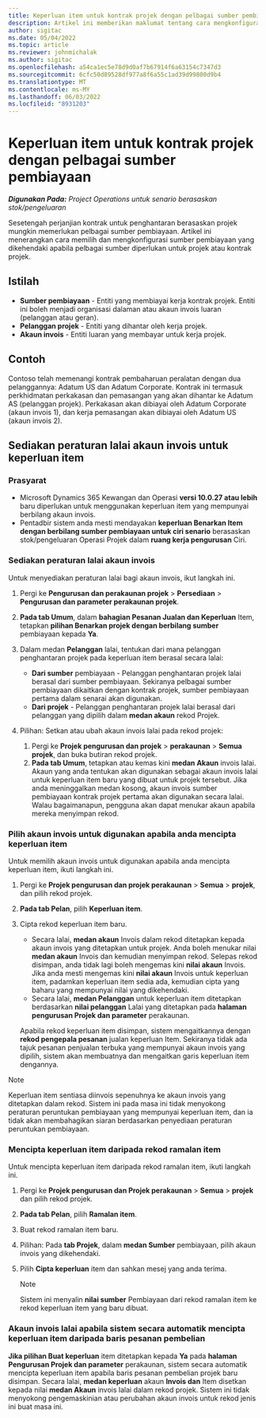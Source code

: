 ```yaml
---
title: Keperluan item untuk kontrak projek dengan pelbagai sumber pembiayaan
description: Artikel ini memberikan maklumat tentang cara mengkonfigurasi dan menggunakan keperluan item dengan pelbagai sumber pembiayaan.
author: sigitac
ms.date: 05/04/2022
ms.topic: article
ms.reviewer: johnmichalak
ms.author: sigitac
ms.openlocfilehash: a54ca1ec5e78d9d0af7b67914f6a63154c7347d3
ms.sourcegitcommit: 6cfc50d89528df977a8f6a55c1ad39d99800d9b4
ms.translationtype: MT
ms.contentlocale: ms-MY
ms.lasthandoff: 06/03/2022
ms.locfileid: "8931203"
---
```

# <a name="item-requirements-for-project-contracts-with-multiple-funding-sources"></a>Keperluan item untuk kontrak projek dengan pelbagai sumber pembiayaan

_**Digunakan Pada:** Project Operations untuk senario berasaskan stok/pengeluaran_

Sesetengah perjanjian kontrak untuk penghantaran berasaskan projek mungkin memerlukan pelbagai sumber pembiayaan. Artikel ini menerangkan cara memilih dan mengkonfigurasi sumber pembiayaan yang dikehendaki apabila pelbagai sumber diperlukan untuk projek atau kontrak projek.

## <a name="terminology"></a>Istilah

- **Sumber pembiayaan** - Entiti yang membiayai kerja kontrak projek. Entiti ini boleh menjadi organisasi dalaman atau akaun invois luaran (pelanggan atau geran).
- **Pelanggan projek** - Entiti yang dihantar oleh kerja projek.
- **Akaun invois** - Entiti luaran yang membayar untuk kerja projek.

## <a name="example"></a>Contoh

Contoso telah memenangi kontrak pembaharuan peralatan dengan dua pelanggannya: Adatum US dan Adatum Corporate. Kontrak ini termasuk perkhidmatan perkakasan dan pemasangan yang akan dihantar ke Adatum AS (pelanggan projek). Perkakasan akan dibiayai oleh Adatum Corporate (akaun invois 1), dan kerja pemasangan akan dibiayai oleh Adatum US (akaun invois 2).

## <a name="set-up-invoice-account-defaulting-rules-for-item-requirements"></a>Sediakan peraturan lalai akaun invois untuk keperluan item

### <a name="prerequisites"></a>Prasyarat

- Microsoft Dynamics 365 Kewangan dan Operasi **versi 10.0.27 atau lebih** baru diperlukan untuk menggunakan keperluan item yang mempunyai berbilang akaun invois.
- Pentadbir sistem anda mesti mendayakan **keperluan Benarkan Item dengan berbilang sumber pembiayaan untuk ciri senario** berasaskan stok/pengeluaran Operasi Projek dalam **ruang kerja pengurusan** Ciri.

### <a name="set-up-the-invoice-account-defaulting-rules"></a>Sediakan peraturan lalai akaun invois

Untuk menyediakan peraturan lalai bagi akaun invois, ikut langkah ini.

1. Pergi ke **Pengurusan dan perakaunan projek** \> **Persediaan** \> **Pengurusan dan parameter perakaunan projek**.
1. **Pada tab Umum**, dalam **bahagian Pesanan Jualan dan Keperluan** Item, tetapkan **pilihan Benarkan projek dengan berbilang sumber** pembiayaan kepada **Ya**.
1. Dalam medan **Pelanggan** lalai, tentukan dari mana pelanggan penghantaran projek pada keperluan item berasal secara lalai:

    - **Dari sumber** pembiayaan - Pelanggan penghantaran projek lalai berasal dari sumber pembiayaan. Sekiranya pelbagai sumber pembiayaan dikaitkan dengan kontrak projek, sumber pembiayaan pertama dalam senarai akan digunakan.
    - **Dari projek** - Pelanggan penghantaran projek lalai berasal dari pelanggan yang dipilih dalam **medan akaun** rekod Projek.

1. Pilihan: Setkan atau ubah akaun invois lalai pada rekod projek:

    1. Pergi ke **Projek pengurusan dan projek** \> **perakaunan** \> **Semua projek**, dan buka butiran rekod projek.
    2. **Pada tab Umum**, tetapkan atau kemas kini **medan Akaun** invois lalai. Akaun yang anda tentukan akan digunakan sebagai akaun invois lalai untuk keperluan item baru yang dibuat untuk projek tersebut. Jika anda meninggalkan medan kosong, akaun invois sumber pembiayaan kontrak projek pertama akan digunakan secara lalai. Walau bagaimanapun, pengguna akan dapat menukar akaun apabila mereka menyimpan rekod.

### <a name="select-the-invoice-account-to-use-when-you-create-an-item-requirement"></a>Pilih akaun invois untuk digunakan apabila anda mencipta keperluan item

Untuk memilih akaun invois untuk digunakan apabila anda mencipta keperluan item, ikuti langkah ini.

1. Pergi ke **Projek pengurusan dan projek perakaunan** \> **Semua** \> **projek**, dan pilih rekod projek.
1. **Pada tab Pelan**, pilih **Keperluan item**.
1. Cipta rekod keperluan item baru.

    - Secara lalai, **medan akaun** Invois dalam rekod ditetapkan kepada akaun invois yang ditetapkan untuk projek. Anda boleh menukar nilai **medan akaun** Invois dan kemudian menyimpan rekod. Selepas rekod disimpan, anda tidak lagi boleh mengemas kini **nilai akaun** Invois. Jika anda mesti mengemas kini **nilai akaun** Invois untuk keperluan item, padamkan keperluan item sedia ada, kemudian cipta yang baharu yang mempunyai nilai yang dikehendaki.
    - Secara lalai, **medan Pelanggan** untuk keperluan item ditetapkan berdasarkan **nilai pelanggan** Lalai yang ditetapkan pada **halaman pengurusan Projek dan parameter** perakaunan.

    Apabila rekod keperluan item disimpan, sistem mengaitkannya dengan **rekod pengepala pesanan** jualan keperluan Item. Sekiranya tidak ada tajuk pesanan penjualan terbuka yang mempunyai akaun invois yang dipilih, sistem akan membuatnya dan mengaitkan garis keperluan item dengannya.

> [!NOTE]
> Keperluan item sentiasa diinvois sepenuhnya ke akaun invois yang ditetapkan dalam rekod. Sistem ini pada masa ini tidak menyokong peraturan peruntukan pembiayaan yang mempunyai keperluan item, dan ia tidak akan membahagikan siaran berdasarkan penyediaan peraturan peruntukan pembiayaan.

### <a name="create-an-item-requirement-from-an-item-forecast-record"></a>Mencipta keperluan item daripada rekod ramalan item

Untuk mencipta keperluan item daripada rekod ramalan item, ikuti langkah ini.

1. Pergi ke **Projek pengurusan dan Projek perakaunan** \> **Semua** \> **projek** dan pilih rekod projek.
1. **Pada tab Pelan**, pilih **Ramalan item**.
1. Buat rekod ramalan item baru.
1. Pilihan: Pada **tab Projek**, dalam **medan Sumber** pembiayaan, pilih akaun invois yang dikehendaki.
1. Pilih **Cipta keperluan** item dan sahkan mesej yang anda terima.

    > [!NOTE]
    > Sistem ini menyalin **nilai sumber** Pembiayaan dari rekod ramalan item ke rekod keperluan item yang baru dibuat.

### <a name="default-invoice-account-when-the-system-automatically-creates-an-item-requirement-from-a-purchase-order-line"></a>Akaun invois lalai apabila sistem secara automatik mencipta keperluan item daripada baris pesanan pembelian

**Jika pilihan Buat keperluan** item ditetapkan kepada **Ya** pada **halaman Pengurusan Projek dan parameter** perakaunan, sistem secara automatik mencipta keperluan item apabila baris pesanan pembelian projek baru disimpan. Secara lalai, **medan keperluan** akaun **Invois dan** Item disetkan kepada nilai **medan Akaun** invois lalai dalam rekod projek. Sistem ini tidak menyokong pengemaskinian atau perubahan akaun invois untuk rekod jenis ini buat masa ini.
